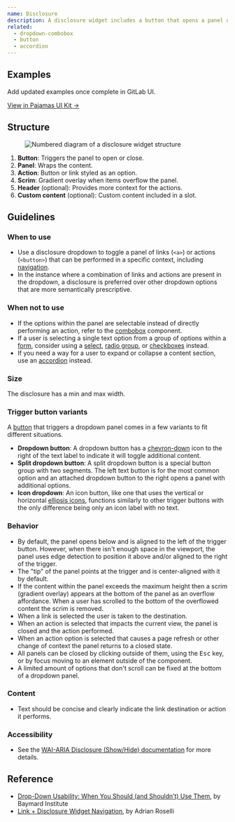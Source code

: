 ```yaml
---
name: Disclosure
description: A disclosure widget includes a button that opens a panel of links or actions.
related:
  - dropdown-combobox
  - button
  - accordion
---
```


## Examples

<todo>Add updated examples once complete in GitLab UI.</todo>

[View in Pajamas UI Kit →](https://www.figma.com/file/qEddyqCrI7kPSBjGmwkZzQ/Component-library?node-id=425%3A14)

## Structure

<figure class="figure" role="figure" aria-label="Disclosure widget structure">
  <img class="figure-img" src="/img/dropdown-disclosure-structure.svg" alt="Numbered diagram of a disclosure widget structure" role="img" />
</figure>

1. **Button**: Triggers the panel to open or close.
1. **Panel**: Wraps the content.
1. **Action**: Button or link styled as an option.
1. **Scrim**: Gradient overlay when items overflow the panel.
1. **Header** (optional): Provides more context for the actions.
1. **Custom content** (optional): Custom content included in a slot.

## Guidelines

### When to use

- Use a disclosure dropdown to toggle a panel of links (`<a>`) or actions (`<button>`) that can be performed in a specific context, including [navigation](/patterns/navigation).
- In the instance where a combination of links and actions are present in the dropdown, a disclosure is preferred over other dropdown options that are more semantically prescriptive.

### When not to use

- If the options within the panel are selectable instead of directly performing an action, refer to the [combobox](/components/dropdown-combobox) component.
- If a user is selecting a single text option from a group of options within a [form](/patterns/forms), consider using a [select](/components/select), [radio group](/components/radio-button), or [checkboxes](/components/checkbox) instead.
- If you need a way for a user to expand or collapse a content section, use an [accordion](/components/accordion) instead.

### Size

The disclosure has a min and max width.

### Trigger button variants

A [button](/components/button) that triggers a dropdown panel comes in a few variants to fit different situations.

- **Dropdown button**: A dropdown button has a [chevron-down](https://gitlab-org.gitlab.io/gitlab-svgs/?q=~chevron-down) icon to the right of the text label to indicate it will toggle additional content.
- **Split dropdown button**: A split dropdown button is a special button group with two segments. The left text button is for the most common option and an attached dropdown button to the right opens a panel with additional options.
- **Icon dropdown**: An icon button, like one that uses the vertical or horizontal [ellipsis icons](https://gitlab-org.gitlab.io/gitlab-svgs/?q=elli), functions similarly to other trigger buttons with the only difference being only an icon label with no text.

### Behavior

- By default, the panel opens below and is aligned to the left of the trigger button. However, when there isn't enough space in the viewport, the panel uses edge detection to position it above and/or aligned to the right of the trigger.
- The "tip" of the panel points at the trigger and is center-aligned with it by default.
- If the content within the panel exceeds the maximum height then a scrim (gradient overlay) appears at the bottom of the panel as an overflow affordance. When a user has scrolled to the bottom of the overflowed content the scrim is removed.
- When a link is selected the user is taken to the destination.
- When an action is selected that impacts the current view, the panel is closed and the action performed.
- When an action option is selected that causes a page refresh or other change of context the panel returns to a closed state.
- All panels can be closed by clicking outside of them, using the <kbd>Esc</kbd> key, or by focus moving to an element outside of the component.
- A limited amount of options that don't scroll can be fixed at the bottom of a dropdown panel.

### Content

- Text should be concise and clearly indicate the link destination or action it performs.

### Accessibility

- See the [WAI-ARIA Disclosure (Show/Hide) documentation](https://www.w3.org/WAI/ARIA/apg/patterns/disclosure/) for more details.

## Reference

- [Drop-Down Usability: When You Should (and Shouldn’t) Use Them](https://baymard.com/blog/drop-down-usability), by Baymard Institute
- [Link + Disclosure Widget Navigation](https://adrianroselli.com/2019/06/link-disclosure-widget-navigation.html), by Adrian Roselli
